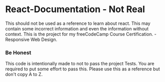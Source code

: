 # React-Documentation - Not Real
This should not be used as a reference to learn about react. This may contain some incorrect information and even the information without context. This is the project for my freeCodeCamp Course Certification. - Responsive Web Design.

### Be Honest
This code is intentionally made to not to pass the project Tests. You are required to put some effort to pass this. Please use this as a reference but don't copy A to Z.
